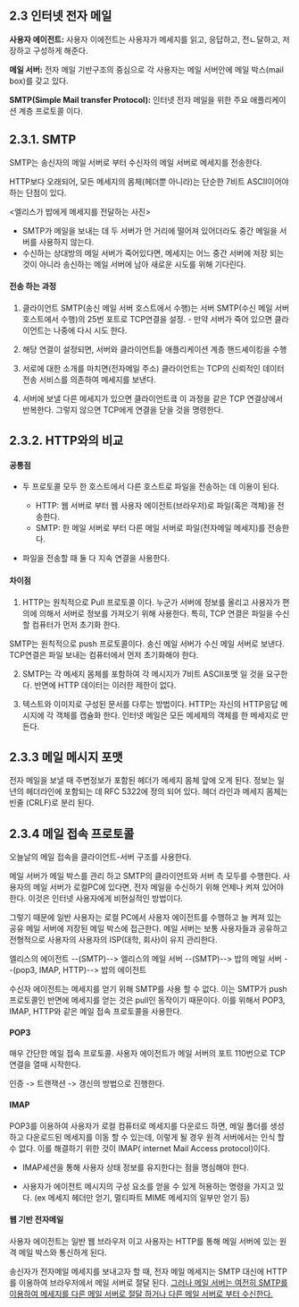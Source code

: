 ## 2.3 인터넷 전자 메일

**사용자 에이전트:** 사용자 이에전트는 사용자가 메세지를 읽고, 응답하고, 전ㄴ달하고, 저장하고 구성하게 해준다.

**메일 서버:** 전자 메일 기반구조의 중심으로 각 사용자는 메일 서버안에 메일 박스(mail box)를 갖고 있다.

**SMTP(Simple Mail transfer Protocol):** 인터넷 전자 메일을 위한 주요 애플리케이션 계층 프로토콜 이다. 



## 2.3.1. SMTP

SMTP는 송신자의 메일 서버로 부터 수신자의 메일 서버로 메세지를 전송한다. 

HTTP보다 오래되어, 모든 메세지의 몸체(헤더뿐 아니라)는 단순한 7비트 ASCII이어야 하는 단점이 있다.

<엘리스가 밥에게 메세지를 전달하는 사진>

- SMTP가 메일을 보내는 데 두 서버가 먼 거리에 떨어져 있어더라도 중간 메일을 서버를 사용하지 않는다.
- 수신하는 상대방의 메일 서버가 죽어있다면, 메세지는 어느 중간 서버에 저장 되는 것이 아니라 송신하는 메일 서버에 남아 새로운 시도를 위해 기다린다.



#### 전송 하는 과정

1) 클라이언트 SMTP(송신 메일 서버 호스트에서 수행)는 서버 SMTP(수신 메일 서버 호스트에서 수행)의 25번 포트로 TCP연결을 설정. - 만약 서버가 죽어 있으면 클라이언트는 나중에 다시 시도 한다.

2) 해당 연결이 설정되면, 서버와 클라이언트틑 애플리케이션 계층 핸드셰이킹을 수행

3) 서로에 대한 소개를 마치면(전자메일 주소) 클라이언트는 TCP의 신뢰적인 데이터 전송 서비스를 의존하여 메세지를 보낸다.

4) 서버에 보낼 다른 메세지가 있으면 클라이언트킄 이 과정을 같은 TCP 연결상에서 반복한다. 그렇지 않으면 TCP에게 연결을 닫을 것을 명령한다.



## 2.3.2. HTTP와의 비교

#### 공통점

- 두 프로토콜 모두 한 호스트에서 다른 호스트로 파일을 전송하는 데 이용이 된다.
  - HTTP: 웹 서버로 부터 웹 사용자 에이전트(브라우저)로 파일(혹은 객체)을 전송한다. 
  - SMTP: 한 메일 서버로 부터 다른 메일 서버로 파일(전자메일 메세지)를 전송한다. 

- 파일을 전송할 때 둘 다 지속 연결을 사용한다. 

#### 차이점 

1) HTTP는 원칙적으로 Pull 프로토콜 이다. 누군가 서버에 정보를 올리고 사용자가 편의에 의해서 서버로 정보를 가져오기 위해   사용한다.  특히, TCP 연결은 파일을 수신 할 컴퓨터가 먼저 초기화 한다.

SMTP는 원칙적으로 push 프로토콜이다. 송신 메일 서버가 수신 메일 서버로 보낸다. TCP연결은 파일 보내는 컴퓨터에서 먼저 초기화해야 한다. 

2) SMTP는 각 메세지 몸체를 포함하여 각 메시지가 7비트 ASCII포맷 일 것을 요구한다. 반면에 HTTP 데이터는 이러한 제한이 없다.

3) 텍스트와 이미지로 구성된 문서를 다루는 방법이다. HTTP는 자신의 HTTP응답 메시지에 각 객체를 캡슐화 한다. 인터넷 메일은 모든 메세제의 객체를 한 메세지로 만든다. 



## 2.3.3 메일 메시지 포맷

전자 메일을 보낼 때 주변정보가 포함된 헤더가 메세지 몸체 앞에 오게 된다. 정보는 일년의 헤더라인에 포함되는 데 RFC 5322에 정의 되어 있다. 헤더 라인과 메세지 몸체는 빈줄 (CRLF)로 분리 된다. 



## 2.3.4 메일 접속 프로토콜

오늘날의 메일 접속을 클라이언트-서버 구조를 사용한다.

메일 서버가 메일 박스를 관리 하고 SMTP의 클라이언트와 서버 측 모두를 수행한다. 사용자의 메일 서버가 로컬PC에 있다면, 전자 메일을 수신하기 위해 언제나 켜져 있어야 한다. 이것은 인터넷 사용자에게 비현실적인 방법이다.

그렇기 때문에 일반 사용자는 로컬 PC에서 사용자 에이전트를 수행하고 늘 켜져 있는 공유 메일 서버에 저장된 메일 박스에 접근한다. 메일 서버는 보통 사용자들과 공유하고 전형적으로 사용자의 사용자의 ISP(대학, 회사)이 유지 관리한다.

엘리스의 에이전트 --(SMTP)--> 엘리스의 메일 서버 --(SMTP)--> 밥의 메일 서버 --(pop3, IMAP, HTTP)--> 밥의 에이전트

수신자 에이전트는 메세지를 얻기 위해 SMTP를 사용 할 수 없다. 이는 SMTP가 push 프로토콜인 반면에 메세지를 얻는 것은 pull인 동작이기 때문이다. 이를 위해서 POP3, IMAP, HTTP와 같은 메일 접속 프로토콜을 사용한다.  

#### POP3

 매우 간단한 메일 접속 프로토콜. 사용자 에이전트가 메일 서버의 포트 110번으로 TCP연결을 열때 시작한다. 

인증 -> 트랜잭션 -> 갱신의 방법으로 진행한다. 

#### IMAP

POP3를 이용하여 사용자가 로컬 컴퓨터로 메세지를 다운로드 하면, 메일 폴더를 생성하고 다운로드된 메세지를 이동 할 수 있는데, 이렇게 될 경우 원격 서버에서는 인식 할 수 없다. 이를 해결하기 위한 것이 IMAP( internet Mail Access protocol)이다.

- IMAP세션을 통해 사용자 상태 정보를 유지한다는 점을 명심해야 한다. 

- 사용자가 에이전트 메시지의 구성 요소를 얻을 수 있게 허용하는 명령을 가지고 있다. (ex 메세지 헤더만 얻기, 멀티파트 MIME 메세지의 일부만 얻기 등)



#### 웹 기반 전자메일

사용자 에이전트는 일반 웹 브라우저 이고 사용자는 HTTP를 통해 메일 서버에 있는 원격 메일 박스와 통신하게 된다. 

송신자가 전자메일 메세지를 보내고자 할 때, 전자 메일 메세지는 SMTP 대신에 HTTP를 이용하여 브라우저에서 메일 서버로 절달 된다. <u>그러나 메일 서버는 여전히 SMTP를 이용하여 메세지를 다른 메일 서버로 절달 하거나 다른 메일 서버로 부터 수신한다.</u> 



